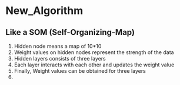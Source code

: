 # New_Algorithm
## Like a SOM (Self-Organizing-Map)

1. Hidden node means a map of 10*10
2. Weight values on hidden nodes represent the strength of the data
3. Hidden layers consists of three layers 
4. Each layer interacts with each other and updates the weight value
5. Finally, Weight values can be obtained for three layers
6. 

